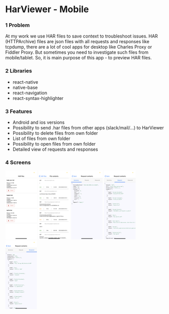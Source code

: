 # HarViewer - Mobile

### 1 Problem
At my work we use HAR files to save context to troubleshoot issues. HAR (HTTPArchive) files are json files with all requests and responses like tcpdump, there are a lot of cool apps for desktop like Charles Proxy or Fiddler Proxy.
But sometimes you need to investigate such files from mobile/tablet. So, it is main purpose of this app - to preview HAR files.

### 2 Libraries
* react-native
* native-base
* react-navigation
* react-syntax-highlighter


### 3 Features
* Android and ios versions
* Possibility to send .har files from other apps (slack/mail/...) to HarViewer
* Possibility to delete files from own folder
* List of files from own folder
* Possibility to open files from own folder
* Detailed view of requests and responses

### 4 Screens
<img src="./examples/files.png" width="100">
<img src="./examples/file.png" width="100">
<img src="./examples/details.png" width="100">
<img src="./examples/request.png" width="100">
<img src="./examples/response.png" width="100">
